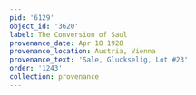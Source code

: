 ```yaml
---
pid: '6129'
object_id: '3620'
label: The Conversion of Saul
provenance_date: Apr 18 1928
provenance_location: Austria, Vienna
provenance_text: 'Sale, Gluckselig, Lot #23'
order: '1243'
collection: provenance
---
```

